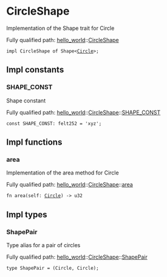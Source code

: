 # CircleShape

Implementation of the Shape trait for Circle

Fully qualified path: [hello_world](./hello_world.md)::[CircleShape](./hello_world-CircleShape.md)

<pre><code class="language-cairo">impl CircleShape of Shape&lt;<a href="hello_world-Circle.html">Circle</a>&gt;;</code></pre>

## Impl constants

### SHAPE_CONST

Shape constant

Fully qualified path: [hello_world](./hello_world.md)::[CircleShape](./hello_world-CircleShape.md)::[SHAPE_CONST](./hello_world-CircleShape-SHAPE_CONST.md)

<pre><code class="language-cairo">const SHAPE_CONST: felt252 = &apos;xyz&apos;;</code></pre>


## Impl functions

### area

Implementation of the area method for Circle

Fully qualified path: [hello_world](./hello_world.md)::[CircleShape](./hello_world-CircleShape.md)::[area](./hello_world-CircleShape-area.md)

<pre><code class="language-cairo">fn area(self: <a href="hello_world-Circle.html">Circle</a>) -&gt; u32</code></pre>


## Impl types

### ShapePair

Type alias for a pair of circles

Fully qualified path: [hello_world](./hello_world.md)::[CircleShape](./hello_world-CircleShape.md)::[ShapePair](./hello_world-CircleShape-ShapePair.md)

<pre><code class="language-cairo">type ShapePair = (Circle, Circle);</code></pre>


